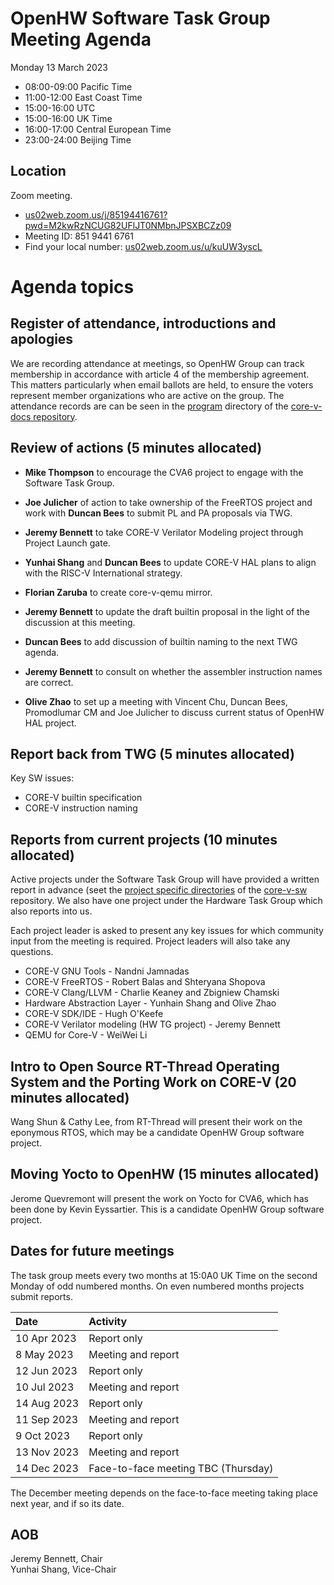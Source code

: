 # OpenHW Software Task Group Meeting Agenda

Monday 13 March 2023

- 08:00-09:00 Pacific Time
- 11:00-12:00 East Coast Time
- 15:00-16:00 UTC
- 15:00-16:00 UK Time
- 16:00-17:00 Central European Time
- 23:00-24:00 Beijing Time

## Location

Zoom meeting.

- [us02web.zoom.us/j/85194416761?pwd=M2kwRzNCUG82UFlJT0NMbnJPSXBCZz09](https://us02web.zoom.us/j/85194416761?pwd=M2kwRzNCUG82UFlJT0NMbnJPSXBCZz09)
- Meeting ID: 851 9441 6761
- Find your local number: [us02web.zoom.us/u/kuUW3yscL](https://us02web.zoom.us/u/kuUW3yscL)

# Agenda topics

## Register of attendance, introductions and apologies

We are recording attendance at meetings, so OpenHW Group can track membership in accordance with article 4 of the membership agreement. This matters particularly when email ballots are held, to ensure the voters represent member organizations who are active on the group. The attendance records are can be seen in the [program](https://github.com/openhwgroup/core-v-docs/tree/master/program) directory of the [core-v-docs repository](https://github.com/openhwgroup/core-v-docs).

## Review of actions (5 minutes allocated)

- **Mike Thompson** to encourage the CVA6 project to engage with the Software Task Group.

- **Joe Julicher** of action to take ownership of the FreeRTOS project and work with **Duncan Bees** to submit PL and PA proposals via TWG.

- **Jeremy Bennett** to take CORE-V Verilator Modeling project through Project Launch gate.

- **Yunhai Shang** and **Duncan Bees** to update CORE-V HAL plans to align with the RISC-V International strategy.

- **Florian Zaruba** to create core-v-qemu mirror.

- **Jeremy Bennett** to update the draft builtin proposal in the light of the discussion at this meeting.

- **Duncan Bees** to add discussion of builtin naming to the next TWG agenda.

- **Jeremy Bennett** to consult on whether the assembler instruction names are correct.

- **Olive Zhao** to set up a meeting with Vincent Chu, Duncan Bees, Promodlumar CM and Joe Julicher to discuss current status of OpenHW HAL project.

## Report back from TWG (5 minutes allocated)

Key SW issues:

- CORE-V builtin specification
- CORE-V instruction naming

## Reports from current projects (10 minutes allocated)

Active projects under the Software Task Group will have provided a written report in advance (seet the [project specific directories](https://github.com/openhwgroup/core-v-sw/blob/master/projects) of the [core-v-sw](https://github.com/openhwgroup/core-v-sw) repository. We also have one project under the Hardware Task Group which also reports into us.

Each project leader is asked to present any key issues for which community input from the meeting is required.  Project leaders will also take any questions.

- CORE-V GNU Tools - Nandni Jamnadas
- CORE-V FreeRTOS - Robert Balas and Shteryana Shopova
- CORE-V Clang/LLVM - Charlie Keaney and Zbigniew Chamski
- Hardware Abstraction Layer - Yunhain Shang and Olive Zhao
- CORE-V SDK/IDE - Hugh O'Keefe
- CORE-V Verilator modeling (HW TG project) - Jeremy Bennett
- QEMU for Core-V - WeiWei Li

## Intro to Open Source RT-Thread Operating System and the Porting Work on CORE-V (20 minutes allocated)

Wang Shun & Cathy Lee, from RT-Thread will present their work on the eponymous RTOS, which may be a candidate OpenHW Group software project.

## Moving Yocto to OpenHW (15 minutes allocated)

Jerome Quevremont will present the work on Yocto for CVA6, which has been done by Kevin Eyssartier.  This is a candidate OpenHW Group software project.

## Dates for future meetings

The task group meets every two months at 15:0A0 UK Time on the second Monday of odd numbered months.  On even numbered months projects submit reports.

| Date        | Activity                            |
| :---------- | :---------------------------------- |
| 10 Apr 2023 | Report only                         |
| 8 May 2023  | Meeting and report                  |
| 12 Jun 2023 | Report only                         |
| 10 Jul 2023 | Meeting and report                  |
| 14 Aug 2023 | Report only                         |
| 11 Sep 2023 | Meeting and report                  |
| 9 Oct 2023  | Report only                         |
| 13 Nov 2023 | Meeting and report                  |
| 14 Dec 2023 | Face-to-face meeting TBC (Thursday) |

The December meeting depends on the face-to-face meeting taking place next year, and if so its date.

## AOB



Jeremy Bennett, Chair\
Yunhai Shang, Vice-Chair

